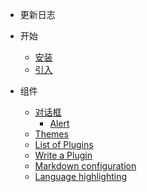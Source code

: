 * 更新日志

* 开始

  * [安装](install.md)
  * [引入](quickstart.md)

* 组件

  * [对话框](configuration.md)
    * [Alert](configuration.md)
  * [Themes](themes.md)
  * [List of Plugins](plugins.md)
  * [Write a Plugin](write-a-plugin.md)
  * [Markdown configuration](markdown.md)
  * [Language highlighting](language-highlight.md)
